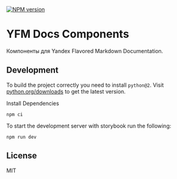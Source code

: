 [![NPM version](https://img.shields.io/npm/v/@doc-tools/components.svg?style=flat)](https://www.npmjs.org/package/@doc-tools/components)

# YFM Docs Components

Компоненты для Yandex Flavored Markdown Documentation.

## Development

To build the project correctly you need to install `python@2`.
Visit [python.org/downloads](https://www.python.org/downloads/release/python-2718/) to get the latest version.

Install Dependencies

```shell
npm ci
```

To start the development server with storybook run the following:

```shell
npm run dev
```

## License

MIT
